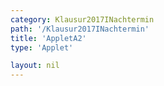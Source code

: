 ```yaml
---
category: Klausur2017INachtermin
path: '/Klausur2017INachtermin'
title: 'AppletA2'
type: 'Applet'

layout: nil
---
```

<script type="text/javascript" src="https://cdnjs.cloudflare.com/ajax/libs/jsxgraph/0.99.7/jsxgraphcore.js"></script>
<link type="text/css" href="https://cdnjs.cloudflare.com/ajax/libs/jsxgraph/0.99.6/jsxgraph.css"><link rel="stylesheet" type="text/css" href="//cdnjs.cloudflare.com/ajax/libs/jsxgraph/0.99.7/jsxgraph.css" />
<div id="f5622dfe-f2a4-49fc-ac99-299129515ce8" class="jxgbox" style="width:500px; height:500px">
<script type="text/javascript">
(function(){
 const board = JXG.JSXGraph.initBoard('f5622dfe-f2a4-49fc-ac99-299129515ce8', {
    							boundingbox: [-15, 15, 15, -15],
                  axis: true
              });

var A = board.create('point', [1,-2], {fixed:true, color:'green', label:{fontsize:16, position:'bot'}, size:2});

var f = x=> -0.4*x+2;
var pf = board.create('functiongraph', [f], {strokecolor:'black', strokeWidth:3})

var M = board.create('glider', [pf], {name:'M', color:'orange', label:{fontsize:16, position:'bot'}, size:2});

var AM = board.create('line', [A, M], {visible:false});

var Bl = board.create('point', [2.85,1.23], {visible:false});

var Bs = board.create('angle', [M, A, Bl], {visible:false});

Bs.setAngle(function() {
    return -35* Math.PI / 180;
    })
var ABl = board.create('line', [A, Bl], {visible:false});

var C = board.create('point', [function(){return (M.X()-A.X())*2+A.X()}, function(){return (M.Y()-A.Y())*2+A.Y()}], {label:{fontsize:16, position:'bot'}, size:2})

var ACc = board.create('circle', [A,C], {visible:false});

var B = board.create('intersection', [ACc, ABl], {name:'B', label:{fontsize:16, position:'bot'}, size:2});

var AC = board.create('line', [A,C], {straightFirst:false, straightLast:false});

var AB = board.create('line', [A,B], {straightFirst:false, straightLast:false});

var CB = board.create('line', [C,B], {straightFirst:false, straightLast:false});

var phi = board.create('angle', [B,A,C], {radius:3});
board.create('text', [3,12,'M I 2017 NT A 2'], {fontsize: 18, fixed:true});
})();
  
  </script>
  </div>
